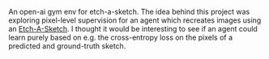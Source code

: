 An open-ai gym env for etch-a-sketch. The idea behind this project was exploring pixel-level supervision for an agent which recreates images using an [Etch-A-Sketch](https://en.wikipedia.org/wiki/Etch_A_Sketch). I thought it would be interesting to see if an agent could learn purely based on e.g. the cross-entropy loss on the pixels of a predicted and ground-truth sketch.
